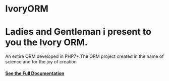 # IvoryORM
<h1>Ladies and Gentleman i present to you the  Ivory ORM.</h1> 
<span>An entire ORM developed in PHP7+.The ORM project created in the name of science and for the joy of creation</span>

<h4><a href="https://serene-roentgen-eeadd9.netlify.app/docs/doc1">
See the Full Documentation
<a>
<h4>
